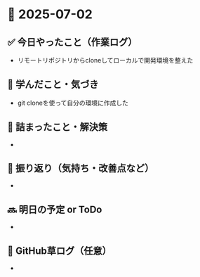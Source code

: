 # 📅 2025-07-02

## ✅ 今日やったこと（作業ログ）
- リモートリポジトリからcloneしてローカルで開発環境を整えた

## 🧠 学んだこと・気づき
- git cloneを使って自分の環境に作成した

## 🧩 詰まったこと・解決策
- 

## 🔁 振り返り（気持ち・改善点など）
- 

## 🔜 明日の予定 or ToDo
- 

## 🌱 GitHub草ログ（任意）
- 
